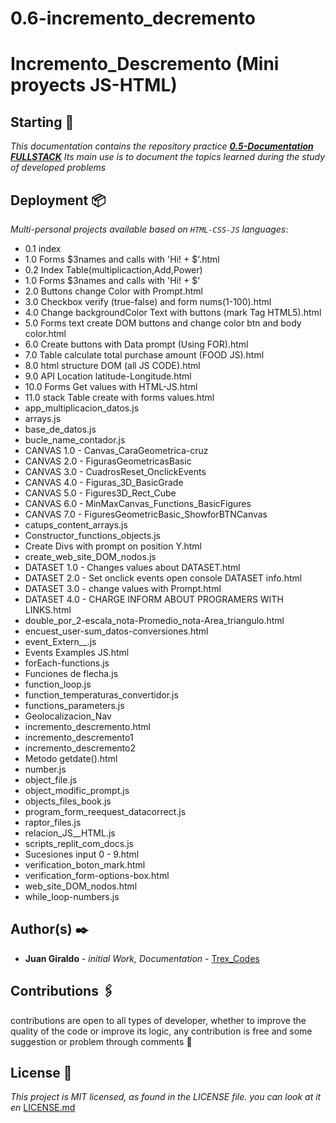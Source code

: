 # 0.6-incremento_decremento
# Incremento_Descremento (Mini proyects JS-HTML)

## Starting 🚀
_This documentation contains the repository practice [**0.5-Documentation FULLSTACK**](https://github.com/juan1305/0.8-Documentation-_FULLSTACK)_
_Its main use is to document the topics learned during the study of developed problems_

## Deployment 📦
_Multi-personal projects available based on `HTML-CSS-JS` languages_:
- 0.1 index
- 1.0 Forms $3names and calls with 'Hi! + $'.html
- 0.2 Index Table(multiplicaction,Add,Power)
- 1.0 Forms $3names and calls with 'Hi! + $'
- 2.0 Buttons change Color with Prompt.html
- 3.0 Checkbox verify (true-false) and form nums(1-100).html
- 4.0 Change backgroundColor Text with buttons (mark Tag HTML5).html
- 5.0 Forms text create DOM buttons and change color btn and body color.html
- 6.0 Create buttons with Data prompt (Using FOR).html
- 7.0 Table calculate total purchase amount (FOOD JS).html
- 8.0 html structure DOM (all JS CODE).html
- 9.0 API Location latitude-Longitude.html
- 10.0 Forms Get values with HTML-JS.html
- 11.0 stack Table create with forms values.html
- app_multiplicacion_datos.js
- arrays.js
- base_de_datos.js
- bucle_name_contador.js
- CANVAS 1.0 - Canvas_CaraGeometrica-cruz
- CANVAS 2.0 - FigurasGeometricasBasic
- CANVAS 3.0 - CuadrosReset_OnclickEvents
- CANVAS 4.0 - Figuras_3D_BasicGrade
- CANVAS 5.0 - Figures3D_Rect_Cube
- CANVAS 6.0 - MinMaxCanvas_Functions_BasicFigures
- CANVAS 7.0 - FiguresGeometricBasic_ShowforBTNCanvas
- catups_content_arrays.js
- Constructor_functions_objects.js
- Create Divs with prompt on position Y.html
- create_web_site_DOM_nodos.js
- DATASET 1.0 - Changes values about DATASET.html
- DATASET 2.0 - Set onclick events open console DATASET info.html
- DATASET 3.0 - change  values with Prompt.html
- DATASET 4.0 - CHARGE INFORM ABOUT PROGRAMERS WITH LINKS.html
- double_por_2-escala_nota-Promedio_nota-Area_triangulo.html
- encuest_user-sum_datos-conversiones.html
- event_Extern__.js
- Events Examples JS.html
- forEach-functions.js
- Funciones de flecha.js
- function_loop.js
- function_temperaturas_convertidor.js
- functions_parameters.js
- Geolocalizacion_Nav
- incremento_descremento.html
- incremento_descremento1
- incremento_descremento2
- Metodo getdate().html
- number.js
- object_file.js
- object_modific_prompt.js
- objects_files_book.js
- program_form_reequest_datacorrect.js
- raptor_files.js
- relacion_JS__HTML.js
- scripts_replit_com_docs.js
- Sucesiones  input 0 - 9.html
- verification_boton_mark.html
- verification_form-options-box.html
- web_site_DOM_nodos.html
- while_loop-numbers.js

## Author(s) ✒️
 - **Juan Giraldo** - _initial Work, Documentation_ - [Trex_Codes](https://github.com/Trex-Codes)

## Contributions 🖇️
contributions are open to all types of developer, whether to improve the quality of the code or improve its logic, any contribution is free and some suggestion or problem through comments 💬

## License 📄
_This project is MIT licensed, as found in the LICENSE file. you can look at it en_ [LICENSE.md](https://github.com/juan1305/0.11-incremento_decremento/blob/master/LICENSE)
